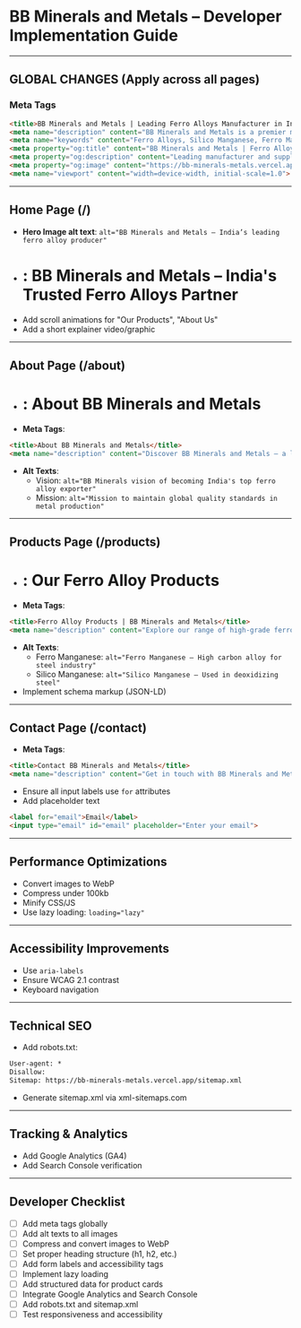 
# BB Minerals and Metals – Developer Implementation Guide

---

## GLOBAL CHANGES (Apply across all pages)

### Meta Tags
```html
<title>BB Minerals and Metals | Leading Ferro Alloys Manufacturer in India</title>
<meta name="description" content="BB Minerals and Metals is a premier manufacturer and exporter of high-quality ferro alloys and metal products based in Nagpur, India. We offer superior-grade ferro manganese, silico manganese, and more.">
<meta name="keywords" content="Ferro Alloys, Silico Manganese, Ferro Manganese, Ferro Silicon, Metal Manufacturer, Indian Ferro Alloys Exporter, BBMAM">
<meta property="og:title" content="BB Minerals and Metals | Ferro Alloys Exporter">
<meta property="og:description" content="Leading manufacturer and supplier of ferro alloys in India with global export capabilities.">
<meta property="og:image" content="https://bb-minerals-metals.vercel.app/path-to-logo.png">
<meta name="viewport" content="width=device-width, initial-scale=1.0">
```

---

## Home Page (/)

- **Hero Image alt text**: `alt="BB Minerals and Metals – India’s leading ferro alloy producer"`
- **<h1>**: BB Minerals and Metals – India's Trusted Ferro Alloys Partner
- Add scroll animations for "Our Products", "About Us"
- Add a short explainer video/graphic

---

## About Page (/about)

- **<h1>**: About BB Minerals and Metals
- **Meta Tags**:
```html
<title>About BB Minerals and Metals</title>
<meta name="description" content="Discover BB Minerals and Metals – a legacy of quality, innovation, and leadership in ferro alloy manufacturing in India.">
```
- **Alt Texts**:
  - Vision: `alt="BB Minerals vision of becoming India's top ferro alloy exporter"`
  - Mission: `alt="Mission to maintain global quality standards in metal production"`

---

## Products Page (/products)

- **<h1>**: Our Ferro Alloy Products
- **Meta Tags**:
```html
<title>Ferro Alloy Products | BB Minerals and Metals</title>
<meta name="description" content="Explore our range of high-grade ferro alloys including Ferro Manganese, Silico Manganese, and more. Quality guaranteed.">
```
- **Alt Texts**:
  - Ferro Manganese: `alt="Ferro Manganese – High carbon alloy for steel industry"`
  - Silico Manganese: `alt="Silico Manganese – Used in deoxidizing steel"`
- Implement schema markup (JSON-LD)

---

## Contact Page (/contact)

- **Meta Tags**:
```html
<title>Contact BB Minerals and Metals</title>
<meta name="description" content="Get in touch with BB Minerals and Metals. Reach out for inquiries, orders, or business collaborations.">
```
- Ensure all input labels use `for` attributes
- Add placeholder text

```html
<label for="email">Email</label>
<input type="email" id="email" placeholder="Enter your email">
```

---

## Performance Optimizations

- Convert images to WebP
- Compress under 100kb
- Minify CSS/JS
- Use lazy loading: `loading="lazy"`

---

## Accessibility Improvements

- Use `aria-labels`
- Ensure WCAG 2.1 contrast
- Keyboard navigation

---

## Technical SEO

- Add robots.txt:
```txt
User-agent: *
Disallow:
Sitemap: https://bb-minerals-metals.vercel.app/sitemap.xml
```
- Generate sitemap.xml via xml-sitemaps.com

---

## Tracking & Analytics

- Add Google Analytics (GA4)
- Add Search Console verification

---

## Developer Checklist

- [ ] Add meta tags globally
- [ ] Add alt texts to all images
- [ ] Compress and convert images to WebP
- [ ] Set proper heading structure (h1, h2, etc.)
- [ ] Add form labels and accessibility tags
- [ ] Implement lazy loading
- [ ] Add structured data for product cards
- [ ] Integrate Google Analytics and Search Console
- [ ] Add robots.txt and sitemap.xml
- [ ] Test responsiveness and accessibility
